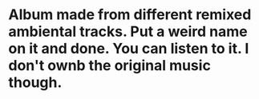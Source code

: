 # Album made from different remixed ambiental tracks. Put a weird name on it and done. You can listen to it. I don't ownb the original music though.
